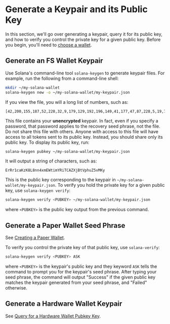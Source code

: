# Generate a Keypair and its Public Key

In this section, we'll go over generating a keypair, query it for its
public key, and how to verify you control the private key for a given
public key. Before you begin, you'll need to [choose a
wallet](choose-a-wallet.md).

## Generate an FS Wallet Keypair

Use Solana's command-line tool `solana-keygen` to generate keypair files. For
example, run the following from a command-line shell:

```bash
mkdir ~/my-solana-wallet
solana-keygen new -o ~/my-solana-wallet/my-keypair.json
```

If you view the file, you will a long list of numbers, such as:

```text
[42,200,155,187,52,228,32,9,179,129,192,196,149,41,177,47,87,228,5,19,70,82,170,6,142,114,68,85,124,34,165,216,110,186,177,254,198,143,235,59,173,59,17,250,142,32,66,162,130,62,53,252,48,33,148,38,149,17,81,154,95,178,163,164]
```

This file contains your **unencrypted** keypair. In fact, even if you specify
a password, that password applies to the recovery seed phrase, not the file. Do
not share this file with others. Anyone with access to this file will have access
to all tokens sent to its public key. Instead, you should share only its public
key. To display its public key, run:

```bash
solana-keygen pubkey ~/my-solana-wallet/my-keypair.json
```

It will output a string of characters, such as:

```text
ErRr1caKzK8L8nn4xmEWtimYRiTCAZXjBtVphuZ5vMKy
```

This is the public key corresponding to the keypair in `~/my-solana-wallet/my-keypair.json`.
To verify you hold the private key for a given public key, use `solana-keygen verify`:

```bash
solana-keygen verify <PUBKEY> ~/my-solana-wallet/my-keypair.json
```

where `<PUBKEY>` is the public key output from the previous command.


## Generate a Paper Wallet Seed Phrase

See [Creating a Paper Wallet](../paper_wallet/usage.md#creating-a-paper-wallet).

To verify you control the private key of that public key, use `solana-verify`:

```bash
solana-keygen verify <PUBKEY> ASK
```

where `<PUBKEY>` is the keypair's public key and they keyword `ASK` tells the
command to prompt you for the keypair's seed phrase. After typing your seed
phrase, the command will output "Success" if the given public key matches the
keypair generated from your seed phrase, and "Failed" otherwise.

## Generate a Hardware Wallet Keypair

See [Query for a Hardware Wallet Pubkey Key](../remote-wallet/index.md#query-for-a-public-key).
